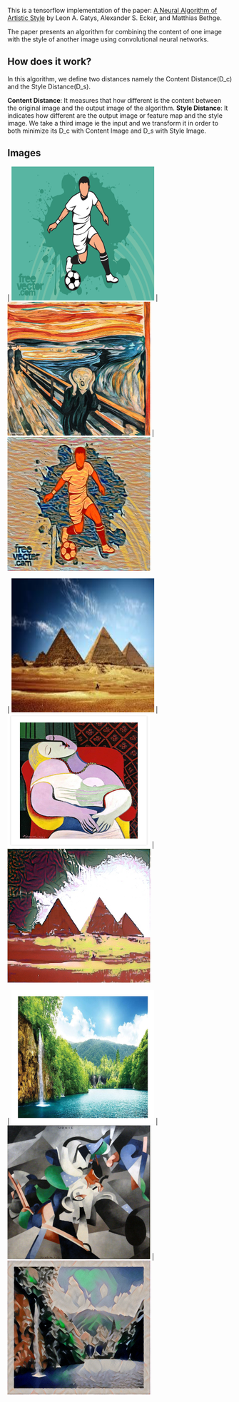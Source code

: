 This is a tensorflow implementation of the paper: [A Neural Algorithm of Artistic Style](https://arxiv.org/pdf/1508.06576.pdf) by Leon A. Gatys, Alexander S. Ecker, and Matthias Bethge.

The paper presents an algorithm for combining the content of one image with the style of another image using convolutional neural networks. 

## How does it work?
In this algorithm, we define two distances namely the Content Distance(D_c) and the Style Distance(D_s).

**Content Distance**: It measures that how different is the content between the original image and the output image of the algorithm.
**Style Distance**: It indicates how different are the output image or feature map and the style image.
We take a third image ie the input and we transform it in order to both minimize its D_c with Content Image and D_s with Style Image.

## Images
| <img src="/images/football.jpg" width="320" height="300"> |  <img src="/images/The Scream.jpg" width="320" height="300"> | <img src="/images/Football_Scream.jpg" width="320" height="300">

| <img src="/images/pyramids.jpeg" width="320" height="300"> |  <img src="/images/La Reve.jpg" width="320" height="300"> | <img src="/images/pyramids_La_Reve.jpg" width="320" height="300">

| <img src="/images/scene.jpg" width="320" height="300"> |  <img src="/images/Udnie.jpg" width="320" height="300"> | <img src="/images/scene_Udnie.jpg" width="320" height="300">
